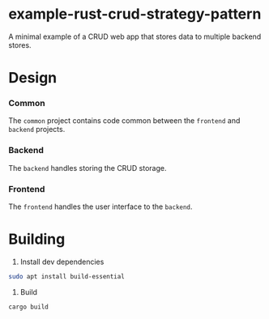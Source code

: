 # example-rust-crud-strategy-pattern
A minimal example of a CRUD web app that stores data to multiple backend stores.

# Design
### Common
The `common` project contains code common between the `frontend` and `backend` projects.

### Backend
The `backend` handles storing the CRUD storage.

### Frontend
The `frontend` handles the user interface to the `backend`.

# Building

1. Install dev dependencies
```bash
sudo apt install build-essential
```
1. Build
```bash
cargo build
```
